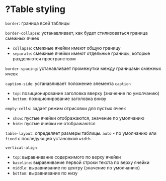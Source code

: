 # ?Table styling

`border`: граница всей таблицы

`border-collapse`: устанавливает, как будет стилизоваться граница смежных ячеек

* `collapse`: смежные ячейки имеют общую границу
* `separate`: смежные ячейки имеют отдельные границы, которые разделяются пространством

`border-spacing`: устанавливает промежутки между границами смежных ячеек

`caption-side`: устанавливает положение элемента `caption`

* `top`: позиционирование заголовка вверху (значение по умолчанию)
* `bottom`: позиционирование заголовка внизу

`empty-cells`: задает режим отрисовки для пустых ячеек

* `show`: пустые ячейки отображаются, значение по умолчанию
* `hide`: пустые ячейки не отображаются

`table-layout`: определяет размеры таблицы. `auto` - по умолчанию или `fixed` с последующей установкой `width`.

`vertical-align`

* `top`: выравнивание содержимого по верху ячейки
* `baseline`: выравнивание первой строки текста по верху ячейки
* `middle`: выравнивание по центру (значение по умолчанию)
* `bottom`: выравнивание по низу
